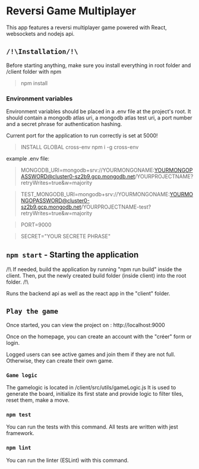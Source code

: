 # Reversi Game Multiplayer

This app features a reversi multiplayer game powered with React, websockets and nodejs api.

## `/!\Installation/!\`
Before starting anything, make sure you install everything in root folder and /client folder with npm
> npm install

### Environment variables
Environment variables should be placed in a .env file at the project's root. It should contain a mongodb atlas uri, a mongodb atlas test uri, a port number and a secret phrase for authentication hashing. 

Current port for the application to run correctly is set at 5000!

> INSTALL  GLOBAL cross-env
npm i -g cross-env

example .env file:
>MONGODB_URI=mongodb+srv://YOURMONGONAME:YOURMONGOPASSWORD@cluster0-sz2b9.gcp.mongodb.net/YOURPROJECTNAME?retryWrites=true&w=majority

>TEST_MONGODB_URI=mongodb+srv://YOURMONGONAME:YOURMONGOPASSWORD@cluster0-sz2b9.gcp.mongodb.net/YOURPROJECTNAME-test?retryWrites=true&w=majority

>PORT=9000

>SECRET="YOUR SECRETE PHRASE"


## `npm start` - Starting the application

/!\ If needed, build the application by running "npm run build" inside the client. Then, put the newly created build folder (inside client) into the root folder. /!\ 

Runs the backend api as well as the react app in the "client" folder. 


## `Play the game`

Once started, you can view the project on : http://localhost:9000

Once on the homepage, you can create an account with the "créer" form or login.

Logged users can see active games and join them if they are not full. Otherwise, they can create their own game.

### `Game logic`

The gamelogic is located in /client/src/utils/gameLogic.js
It is used to generate the board, initialize its first state and provide logic to filter tiles, reset them, make a move.

### `npm test`

You can run the tests with this command. All tests are written with jest framework.

### `npm lint`

You can run the linter (ESLint) with this command.
